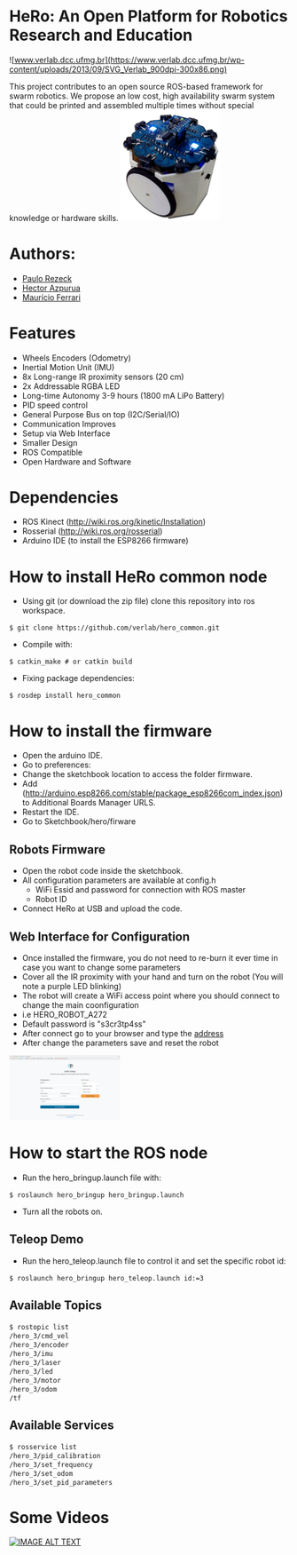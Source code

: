 # HeRo: An Open Platform for Robotics Research and Education
![www.verlab.dcc.ufmg.br](https://www.verlab.dcc.ufmg.br/wp-content/uploads/2013/09/SVG_Verlab_900dpi-300x86.png)

This project contributes to an open source ROS-based framework for swarm robotics. We propose an low cost, high availability swarm system that could be printed and assembled multiple times without special knowledge or hardware skills.
<img src="hero_resources/media/images/hero_v2_real.png" width="180">

# Authors:
- [Paulo Rezeck](https://github.com/rezeck)
- [Hector Azpurua](https://github.com/h3ct0r)
- [Maurício Ferrari](https://github.com/mauferrari)

# Features
- Wheels Encoders (Odometry)
- Inertial Motion Unit (IMU)
- 8x Long-range IR proximity sensors (20 cm)
- 2x Addressable RGBA LED
- Long-time Autonomy 3-9 hours (1800 mA LiPo Battery)
- PID speed control
- General Purpose Bus on top (I2C/Serial/IO)
- Communication Improves
- Setup via Web Interface
- Smaller Design
- ROS Compatible
- Open Hardware and Software

# Dependencies
- ROS Kinect (http://wiki.ros.org/kinetic/Installation)
- Rosserial (http://wiki.ros.org/rosserial)
- Arduino IDE (to install the ESP8266 firmware)

# How to install HeRo common node
- Using git (or download the zip file) clone this repository into ros workspace.
```
$ git clone https://github.com/verlab/hero_common.git
```
- Compile with: 
```
$ catkin_make # or catkin build
```
- Fixing package dependencies:
```
$ rosdep install hero_common
```

# How to install the firmware
- Open the arduino IDE.
- Go to preferences:
 - Change the sketchbook location to access the folder firmware.
 - Add (http://arduino.esp8266.com/stable/package_esp8266com_index.json) to Additional Boards Manager URLS.
 - Restart the IDE.
- Go to Sketchbook/hero/firware

## Robots Firmware
- Open the robot code inside the sketchbook.
- All configuration parameters are available at config.h
  - WiFi Essid and password for connection with ROS master
  - Robot ID
- Connect HeRo at USB and upload the code.

## Web Interface for Configuration
- Once installed the firmware, you do not need to re-burn it ever time in case you want to change some parameters
- Cover all the IR proximity with your hand and turn on the robot (You will note a purple LED blinking)
- The robot will create a WiFi access point where you should connect to change the main coonfiguration
- i.e HERO_ROBOT_A272
- Default password is "s3cr3tp4ss"
- After connect go to your browser and type the [address](http://192.168.4.1:80)
- After change the parameters save and reset the robot
<img src="hero_resources/media/images/hero_webconfig.png" width="200">

# How to start the ROS node
- Run the hero_bringup.launch file with:
```
$ roslaunch hero_bringup hero_bringup.launch
```
- Turn all the robots on.

## Teleop Demo
- Run the hero_teleop.launch file to control it and set the specific robot id:
```
$ roslaunch hero_bringup hero_teleop.launch id:=3
```

## Available Topics
```
$ rostopic list
/hero_3/cmd_vel
/hero_3/encoder
/hero_3/imu
/hero_3/laser
/hero_3/led
/hero_3/motor
/hero_3/odom
/tf
```

## Available Services
```
$ rosservice list
/hero_3/pid_calibration
/hero_3/set_frequency
/hero_3/set_odom
/hero_3/set_pid_parameters
```

# Some Videos
[![IMAGE ALT TEXT](http://img.youtube.com/vi/foQDcUG9Arg/0.jpg)](http://www.youtube.com/watch?v=foQDcUG9Arg "Video Title")
